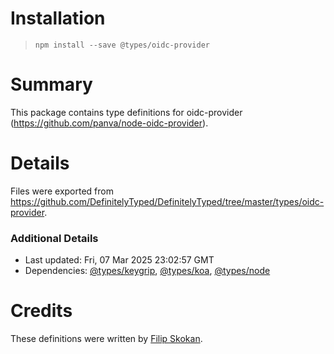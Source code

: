 # Installation
> `npm install --save @types/oidc-provider`

# Summary
This package contains type definitions for oidc-provider (https://github.com/panva/node-oidc-provider).

# Details
Files were exported from https://github.com/DefinitelyTyped/DefinitelyTyped/tree/master/types/oidc-provider.

### Additional Details
 * Last updated: Fri, 07 Mar 2025 23:02:57 GMT
 * Dependencies: [@types/keygrip](https://npmjs.com/package/@types/keygrip), [@types/koa](https://npmjs.com/package/@types/koa), [@types/node](https://npmjs.com/package/@types/node)

# Credits
These definitions were written by [Filip Skokan](https://github.com/panva).
